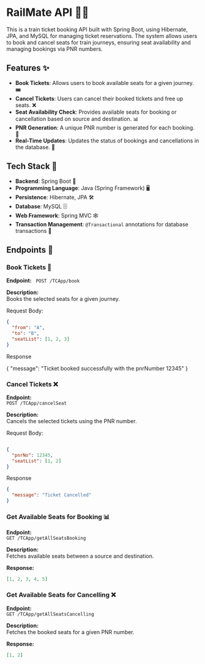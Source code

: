 # RailMate API 🚆🎫

This is a  train ticket booking API built with Spring Boot, using Hibernate, JPA, and MySQL for managing ticket reservations. The system allows users to book and cancel seats for train journeys, ensuring seat availability and managing bookings via PNR numbers.

## Features ✨

- **Book Tickets**: Allows users to book available seats for a given journey. 🎟️
- **Cancel Tickets**: Users can cancel their booked tickets and free up seats. ❌
- **Seat Availability Check**: Provides available seats for booking or cancellation based on source and destination. 📊
- **PNR Generation**: A unique PNR number is generated for each booking. 📑
- **Real-Time Updates**: Updates the status of bookings and cancellations in the database. 🔄

## Tech Stack 🧰

- **Backend**: Spring Boot 🌱
- **Programming Language**: Java (Spring Framework) 🖥️
- **Persistence**: Hibernate, JPA 🛠️
- **Database**: MySQL 🗄️
- **Web Framework**: Spring MVC 🕸️
- **Transaction Management**: `@Transactional` annotations for database transactions 🔄

## Endpoints 📡

### Book Tickets 🎫
**Endpoint:**
` POST /TCApp/book`

 **Description:**  
Books the selected seats for a given journey.  


Request Body:
```json
{
  "from": "A", 
  "to": "B", 
  "seatList": [1, 2, 3]
}
```

Response

{
  "message": "Ticket booked successfully with the pnrNumber 12345"
}


### Cancel Tickets ❌

**Endpoint:**  
 `POST /TCApp/cancelSeat`
 
 **Description:**  
Cancels the selected tickets using the PNR number.

Request Body:
```json

{
  "pnrNo": 12345,
  "seatList": [1, 2]
}

```
Response

```json
{
  "message": "Ticket Cancelled"
}
```
### Get Available Seats for Booking 📊

**Endpoint:**  
`GET /TCApp/getAllSeatsBooking`

**Description:**  
Fetches available seats between a source and destination.


**Response:**
```json
[1, 2, 3, 4, 5]

```

### Get Available Seats for Cancelling ❌

**Endpoint:**  
`GET /TCApp/getAllSeatsCancelling`

**Description:**  
Fetches the booked seats for a given PNR number.



**Response:**
```json
[1, 2]
